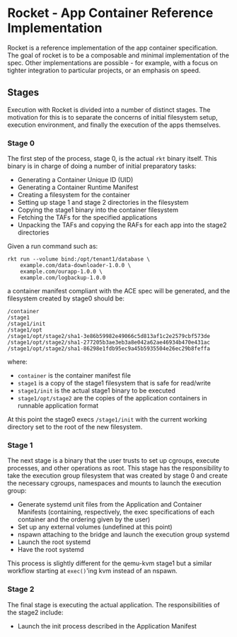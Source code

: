 # Rocket - App Container Reference Implementation

Rocket is a reference implementation of the app container specification. The
goal of rocket is to be a composable and minimal implementation of the spec.
Other implementations are possible - for example, with a focus on tighter
integration to particular projects, or an emphasis on speed.  

## Stages

Execution with Rocket is divided into a number of distinct stages. The
motivation for this is to separate the concerns of initial filesystem setup,
execution environment, and finally the execution of the apps themselves.  

### Stage 0

The first step of the process, stage 0, is the actual `rkt` binary itself. This
binary is in charge of doing a number of initial preparatory tasks:
- Generating a Container Unique ID (UID)
- Generating a Container Runtime Manifest
- Creating a filesystem for the container
- Setting up stage 1 and stage 2 directories in the filesystem
- Copying the stage1 binary into the container filesystem
- Fetching the TAFs for the specified applications
- Unpacking the TAFs and copying the RAFs for each app into the stage2 directories

Given a run command such as:

```
rkt run --volume bind:/opt/tenant1/database \
	example.com/data-downloader-1.0.0 \
	example.com/ourapp-1.0.0 \
	example.com/logbackup-1.0.0
```

a container manifest compliant with the ACE spec will be generated, and the
filesystem created by stage0 should be:

```
/container
/stage1
/stage1/init
/stage1/opt
/stage1/opt/stage2/sha1-3e86b59982e49066c5d813af1c2e2579cbf573de
/stage1/opt/stage2/sha1-277205b3ae3eb3a8e042a62ae46934b470e431ac
/stage1/opt/stage2/sha1-86298e1fdb95ec9a45b5935504e26ec29b8feffa
```

where:
- `container` is the container manifest file
- `stage1` is a copy of the stage1 filesystem that is safe for read/write
- `stage1/init` is the actual stage1 binary to be executed
- `stage1/opt/stage2` are the copies of the application containers in runnable
  application format

At this point the stage0 execs `/stage1/init` with the current working
directory set to the root of the new filesystem.

### Stage 1

The next stage is a binary that the user trusts to set up cgroups, execute
processes, and other operations as root. This stage has the responsibility to
take the execution group filesystem that was created by stage 0 and create the
necessary cgroups, namespaces and mounts to launch the execution group:

- Generate systemd unit files from the Application and Container Manifests
  (containing, respectively, the exec specifications of each container and the
  ordering given by the user)
- Set up any external volumes (undefined at this point)
- nspawn attaching to the bridge and launch the execution group systemd
- Launch the root systemd
- Have the root systemd 

This process is slightly different for the qemu-kvm stage1 but a similar
workflow starting at `exec()`'ing kvm instead of an nspawn.

### Stage 2

The final stage is executing the actual application. The responsibilities of
the stage2 include:

- Launch the init process described in the Application Manifest

